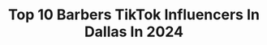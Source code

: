 ---
title: Top 10 Barbers TikTok Influencers In Dallas In 2024
description: >-
  Find top barbers TikTok influencers in Dallas in 2024. Most popular hashtags: #dallas #fyp #barber #texas.
platform: TikTok
hits: 6
text_top: Discover the best TikTok accounts on inBeat.
text_bottom: Our platform aggregates 6 TikTok influencers like this in Dallas, United States for you to work with.
profiles:
  - username: "elgalvanjr"
    fullname: >-
      ElGalvanJr
    bio: >-
      Twitter n IG Elgalvanjr.. Waco/Dallas
    location: "United States"
    followers: 6359
    engagement: 504
    commentsToLikes: 0.011801
    id: ck92t6f4lgljm0j78qcfyptpx
    verified: false
    hashtags: "#dallas, #lowfade, #baldfade, #fyp"
  - username: "adrianthehairguy"
    fullname: >-
      Adrian Garcia
    bio: >-
      Riomenhaircare.com BarberShop/Barber School Owner ● Product Developer ● Rio Men
    location: "United States"
    followers: 6107
    engagement: 154
    commentsToLikes: 0.045117
    id: ckaux12zw2fmc0j236jrpjt6f
    verified: false
    hashtags: "#barber, #fyp, #linkinbio, #haircut"
  - username: "enlightenedking"
    fullname: >-
      Huey Nguyễn
    bio: >-
      Spreading Culture 24/7 Hi, em.🥺👉🏼👈🏼
    location: "United States"
    followers: 302500
    engagement: 567
    commentsToLikes: 0.031707
    id: ck8fc3w026ev80j78dacz4dku
    verified: false
    hashtags: "#viet, #comedy, #vietkieu, #haivl"
  - username: "michaeljamescaa"
    fullname: >-
      Michael
    bio: >-
      Enjoy life Follow me on IG 📩: Michaeljamescaa@gmail.com
    location: "United States"
    followers: 254300
    engagement: 1279
    commentsToLikes: 0.027633
    id: ck9njbpoyhg7k0j78zmwq87eo
    verified: false
    hashtags: "#arab, #dallas, #party, #dance"
  - username: "miguel.rrivera"
    fullname: >-
      miguel.rrivera
    bio: >-
      IG- @miguel.rrivera Texas💯
    location: "United States"
    followers: 17100
    engagement: 904
    commentsToLikes: 0.010324
    id: ck9n4uhn25n750j7869eq1lr3
    verified: false
    hashtags: "#latino, #single, #mexican, #dallas"
  - username: "l31ghk"
    fullname: >-
      user1985
    bio: >-
      just another elder millennial 🌈 former clergy who spills religious tea freely
    location: "United States"
    followers: 164100
    engagement: 1869
    commentsToLikes: 0.041389
    id: ckavp2631018o0j23l6tkvil6
    verified: false
    hashtags: "#lgbt, #girlswithtattoos, #deconstruction, #adulting"
  - username: "thompson.2.sharp"
    fullname: >-
      💈 Thompson 💈
    bio: >-
      Flawda🌴 Barber💈 @Haileyelyse_ ❤️
    location: "United States"
    followers: 166900
    engagement: 1564
    commentsToLikes: 0.038936
    id: ck81s8uojqvnl0j78ivzahdkx
    verified: false
    hashtags: ""
  - username: "kylosbarbie"
    fullname: >-
      Macy 🦭
    bio: >-
      Kylo Ren’s pastel queen & Charlie Barber’s sugar baby she/her 💕 BLM 💕
    location: "United States"
    followers: 11300
    engagement: 2208
    commentsToLikes: 0.051324
    id: ckdnuzeqpny5j0j23terl4sk4
    verified: false
    hashtags: "#starwars, #greenscreen, #adamdriver, #adamdriverstan"
  - username: "jaidynbarber"
    fullname: >-
      • J A I D Y N •
    bio: >-
      ga follow my IG or don’t, idrc :) venmo:jaidynbarber snap:jaidyn.barber
    location: "United States"
    followers: 43200
    engagement: 2239
    commentsToLikes: 0.063182
    id: ck9m45cwvk5sh0j7863cyta3q
    verified: false
    hashtags: "#longdistancesucks, #spookyszn, #boys, #facetime"
  - username: "braydon_barber25"
    fullname: >-
      Braydon””B
    bio: >-
      👆Follow 👆 😜No half sends ✌️ Insta braydon_barber_
    location: "United States"
    followers: 25800
    engagement: 1829
    commentsToLikes: 0.024867
    id: ckdi89qzaan9c0j23gercsaxk
    verified: false
    hashtags: "#fup, #xycba, #livestock, #pigs"
---